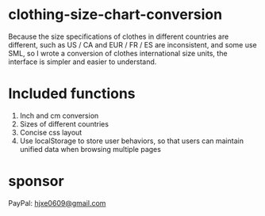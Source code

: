 # clothing-size-chart-conversion
Because the size specifications of clothes in different countries are different, such as US / CA and EUR / FR / ES are inconsistent, and some use SML, so I wrote a conversion of clothes international size units, the interface is simpler and easier to understand.
# Included functions
1. Inch and cm conversion
2. Sizes of different countries
3. Concise css layout
4. Use localStorage to store user behaviors, so that users can maintain unified data when browsing multiple pages
# sponsor
PayPal: hjxe0609@gmail.com
